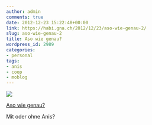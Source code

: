 ```yaml
---
author: admin
comments: true
date: 2012-12-23 15:22:48+00:00
link: https://habi.gna.ch/2012/12/23/aso-wie-genau-2/
slug: aso-wie-genau-2
title: Aso wie genau?
wordpress_id: 2989
categories:
- personal
tags:
- anis
- coop
- moblog
---
```


[![](https://static.flickr.com/8212/8299685253_267218e58c_m.jpg)](https://www.flickr.com/photos/habi/8299685253/)   

[Aso wie genau?](https://www.flickr.com/photos/habi/8299685253/)   

Mit oder ohne Anis? 